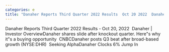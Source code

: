 ```yaml
---
categories: e
title: "Danaher Reports Third Quarter 2022 Results  Oct 20 2022  Danaher  Investor Overview"
---
```

Danaher Reports Third Quarter 2022 Results - Oct 20, 2022&nbsp;&nbsp;Danaher | Investor OverviewDanaher shares slide after knockout quarter. Here"s why it"s a buying opportunity&nbsp;&nbsp;CNBCDanaher posts Q3 beat after broad-based growth (NYSE:DHR)&nbsp;&nbsp;Seeking AlphaDanaher Clocks 6% Jump In